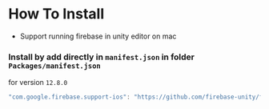 # How To Install

- Support running firebase in unity editor on mac

### Install by add directly in `manifest.json` in folder `Packages/manifest.json`

for version `12.8.0`
```csharp
"com.google.firebase.support-ios": "https://github.com/firebase-unity/firebase-support-ios.git#12.8.0",
```

